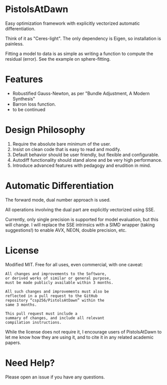 # PistolsAtDawn

Easy optimization framework with explicitly vectorized automatic differentiation. 

Think of it as "Ceres-light". The only dependency is Eigen, so installation is painless.

Fitting a model to data is as simple as writing a function to compute the residual (error). See the example on sphere-fitting.

# Features

* Robustified Gauss-Newton, as per "Bundle Adjustment, A Modern Synthesis"
* Barron loss function.
* to be continued

# Design Philosophy

1. Require the absolute bare minimum of the user.
2. Insist on clean code that is easy to read and modify.
3. Default behavior should be user friendly, but flexible and configurable.
4. Autodiff functionality should stand alone and be very high performance.
5. Introduce advanced features with pedagogy and erudition in mind.

# Automatic Differentiation

The forward mode, dual number approach is used. 

All operations involving the dual part are explicitly vectorized using SSE. 

Currently, only single precision is supported for model evaluation, but this will change. I will replace the SSE intrinsics with a SIMD wrapper (taking suggestions!) to enable AVX, NEON, double precision, etc. 

# License

Modified MIT. Free for all uses, even commercial, with one caveat:

    All changes and improvements to the Software, 
    or derived works of similar or general purpose, 
    must be made publicly available within 3 months.
    
    All such changes and improvements must also be 
    reflected in a pull request to the GitHub 
    repository “csp256/PistolsAtDawn” within the 
    same 3 months. 
    
    This pull request must include a 
    summary of changes, and include all relevant 
    compilation instructions.

While the license does not require it, I encourage users of PistolsAtDawn to let me know how they are using it, and to cite it in any related academic papers.

# Need Help?

Please open an issue if you have any questions.
